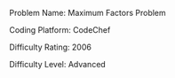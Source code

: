Problem Name: Maximum Factors Problem

Coding Platform: CodeChef

Difficulty Rating: 2006

Difficulty Level: Advanced
